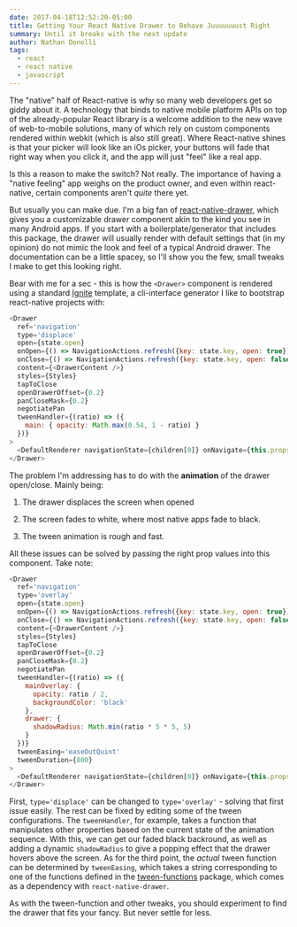 ```yaml
---
date: 2017-04-18T12:52:20-05:00
title: Getting Your React Native Drawer to Behave Juuuuuuust Right
summary: Until it breaks with the next update
author: Nathan Donolli
tags:
  - react
  - react native
  - javascript
---
```


The "native" half of React-native is why so many web developers get so giddy about it.  A technology that binds to native mobile platform APIs on top of the already-popular React library is a welcome addition to the new wave of web-to-mobile solutions, many of which rely on custom components rendered within webkit (which is also still great).  Where React-native shines is that your picker will look like an iOs picker, your buttons will fade that right way when you click it, and the app will just "feel" like a real app.

Is this a reason to make the switch?  Not really.  The importance of having a "native feeling" app weighs on the product owner, and even within react-native, certain components aren't *quite* there yet.

But usually you can make due.  I'm a big fan of [react-native-drawer](https://github.com/root-two/react-native-drawer), which gives you a customizable drawer component akin to the kind you see in many Android apps.  If you start with a boilerplate/generator that includes this package, the drawer will usually render with default settings that (in my opinion) do not mimic the look and feel of a typical Android drawer. The documentation can be a little spacey, so I'll show you the few, small tweaks I make to get this looking right.

Bear with me for a sec - this is how the `<Drawer>` component is rendered using a standard [Ignite](https://github.com/infinitered/ignite) template, a cli-interface generator I like to bootstrap react-native projects with:

```javascript
<Drawer
  ref='navigation'
  type='displace'
  open={state.open}
  onOpen={() => NavigationActions.refresh({key: state.key, open: true})}
  onClose={() => NavigationActions.refresh({key: state.key, open: false})}
  content={<DrawerContent />}
  styles={Styles}
  tapToClose
  openDrawerOffset={0.2}
  panCloseMask={0.2}
  negotiatePan
  tweenHandler={(ratio) => ({
    main: { opacity: Math.max(0.54, 1 - ratio) }
  })}
>
  <DefaultRenderer navigationState={children[0]} onNavigate={this.props.onNavigate} />
</Drawer>
```
The problem I'm addressing has to do with the **animation** of the drawer open/close.  Mainly being:

1. The drawer displaces the screen when opened

2. The screen fades to white, where most native apps fade to black.

3. The tween animation is rough and fast.

All these issues can be solved by passing the right prop values into this component.  Take note:

```javascript
<Drawer
  ref='navigation'
  type='overlay'
  open={state.open}
  onOpen={() => NavigationActions.refresh({key: state.key, open: true})}
  onClose={() => NavigationActions.refresh({key: state.key, open: false})}
  content={<DrawerContent />}
  styles={Styles}
  tapToClose
  openDrawerOffset={0.2}
  panCloseMask={0.2}
  negotiatePan
  tweenHandler={(ratio) => ({
    mainOverlay: {
      opacity: ratio / 2,
      backgroundColor: 'black'
    },
    drawer: {
      shadowRadius: Math.min(ratio * 5 * 5, 5)
    }
  })}
  tweenEasing='easeOutQuint'
  tweenDuration={800}
>
  <DefaultRenderer navigationState={children[0]} onNavigate={this.props.onNavigate} />
</Drawer>
```
First, `type='displace'` can be changed to `type='overlay'` - solving that first issue easily.  The rest can be fixed by editing some of the tween configurations.  The `tweenHandler`, for example, takes a function that manipulates other properties based on the current state of the animation sequence.  With this, we can get our faded black backround, as well as adding a dynamic `shadowRadius` to give a popping effect that the drawer hovers above the screen.  As for the third point, the *actual* tween function can be determined by `tweenEasing`, which takes a string corresponding to one of the functions defined in the [tween-functions](https://github.com/chenglou/tween-functions) package, which comes as a dependency with `react-native-drawer`.

As with the tween-function and other tweaks, you should experiment to find the drawer that fits your fancy. But never settle for less.

